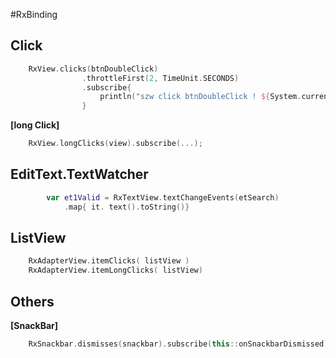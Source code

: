 #RxBinding

## Click

```kotlin
    RxView.clicks(btnDoubleClick)
                .throttleFirst(2, TimeUnit.SECONDS)
                .subscribe{
                    println("szw click btnDoubleClick ! ${System.currentTimeMillis()}")
                }
```

**[long Click]**
```kotlin
    RxView.longClicks(view).subscribe(...);
```


## EditText.TextWatcher

```kotlin
        var et1Valid = RxTextView.textChangeEvents(etSearch)
            .map{ it. text().toString()}
```

## ListView
```kotlin
    RxAdapterView.itemClicks( listView )
    RxAdapterView.itemLongClicks( listView)
```
## Others

**[SnackBar]**
```kotlin
    RxSnackbar.dismisses(snackbar).subscribe(this::onSnackbarDismissed)
```